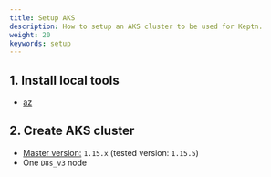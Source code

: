 ```yaml
---
title: Setup AKS
description: How to setup an AKS cluster to be used for Keptn.
weight: 20
keywords: setup
---
```


## 1. Install local tools
  - [az](https://docs.microsoft.com/en-us/cli/azure/install-azure-cli)

## 2. Create AKS cluster
  - [Master version:](/docs/0.6.0/installation/k8s-support/#supported-version) `1.15.x` (tested version: `1.15.5`)
  - One `D8s_v3` node
